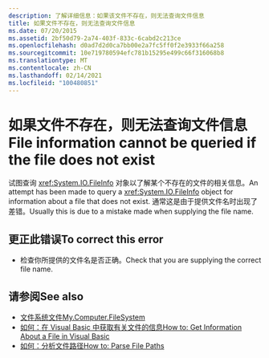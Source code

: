 ```yaml
---
description: 了解详细信息：如果该文件不存在，则无法查询文件信息
title: 如果文件不存在，则无法查询文件信息
ms.date: 07/20/2015
ms.assetid: 2bf50d79-2a74-403f-833c-6cabd2c213ce
ms.openlocfilehash: d0ad7d2d0ca7bb00e2a7fc5ff0f2e3933f66a258
ms.sourcegitcommit: 10e719780594efc781b15295e499c66f316068b8
ms.translationtype: MT
ms.contentlocale: zh-CN
ms.lasthandoff: 02/14/2021
ms.locfileid: "100480851"
---
```

# <a name="file-information-cannot-be-queried-if-the-file-does-not-exist"></a><span data-ttu-id="2eec7-103">如果文件不存在，则无法查询文件信息</span><span class="sxs-lookup"><span data-stu-id="2eec7-103">File information cannot be queried if the file does not exist</span></span>

<span data-ttu-id="2eec7-104">试图查询 <xref:System.IO.FileInfo> 对象以了解某个不存在的文件的相关信息。</span><span class="sxs-lookup"><span data-stu-id="2eec7-104">An attempt has been made to query a <xref:System.IO.FileInfo> object for information about a file that does not exist.</span></span> <span data-ttu-id="2eec7-105">通常这是由于提供文件名时出现了差错。</span><span class="sxs-lookup"><span data-stu-id="2eec7-105">Usually this is due to a mistake made when supplying the file name.</span></span>  
  
## <a name="to-correct-this-error"></a><span data-ttu-id="2eec7-106">更正此错误</span><span class="sxs-lookup"><span data-stu-id="2eec7-106">To correct this error</span></span>  
  
- <span data-ttu-id="2eec7-107">检查你所提供的文件名是否正确。</span><span class="sxs-lookup"><span data-stu-id="2eec7-107">Check that you are supplying the correct file name.</span></span>  
  
## <a name="see-also"></a><span data-ttu-id="2eec7-108">请参阅</span><span class="sxs-lookup"><span data-stu-id="2eec7-108">See also</span></span>

- [<span data-ttu-id="2eec7-109">文件系统文件</span><span class="sxs-lookup"><span data-stu-id="2eec7-109">My.Computer.FileSystem</span></span>](xref:Microsoft.VisualBasic.FileIO.FileSystem)
- <span data-ttu-id="2eec7-110">[如何：在 Visual Basic 中获取有关文件的信息](/previous-versions/visualstudio/visual-studio-2010/abtzf6f7(v=vs.100))</span><span class="sxs-lookup"><span data-stu-id="2eec7-110">[How to: Get Information About a File in Visual Basic](/previous-versions/visualstudio/visual-studio-2010/abtzf6f7(v=vs.100))</span></span>
- [<span data-ttu-id="2eec7-111">如何：分析文件路径</span><span class="sxs-lookup"><span data-stu-id="2eec7-111">How to: Parse File Paths</span></span>](../developing-apps/programming/drives-directories-files/how-to-parse-file-paths.md)
